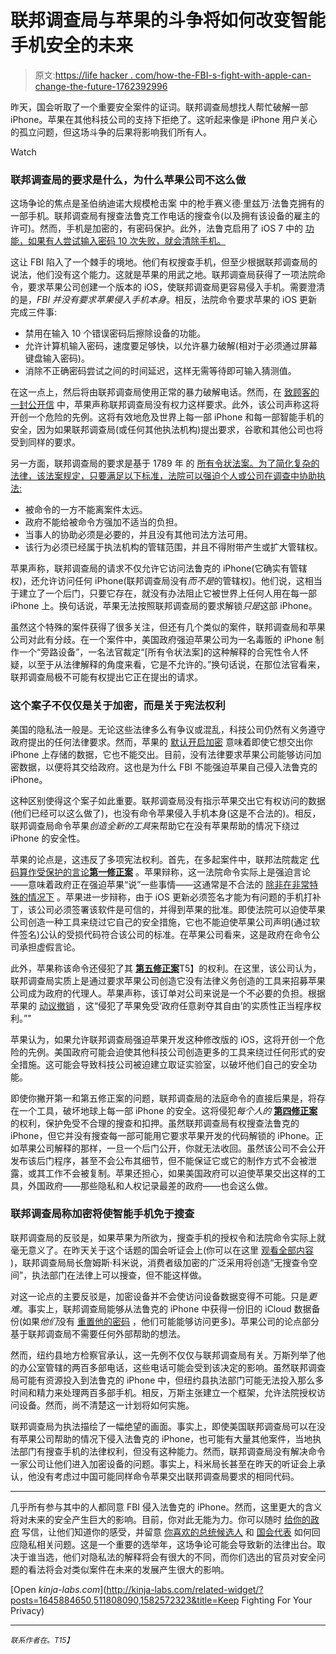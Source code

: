 # 联邦调查局与苹果的斗争将如何改变智能手机安全的未来

> 原文:[https://life hacker . com/how-the-FBI-s-fight-with-apple-can-change-the-future-1762392996](https://lifehacker.com/how-the-fbi-s-fight-with-apple-could-change-the-future-1762392996)

昨天，国会听取了一个重要安全案件的证词。联邦调查局想找人帮忙破解一部 iPhone。苹果在其他科技公司的支持下拒绝了。这听起来像是 iPhone 用户关心的孤立问题，但这场斗争的后果将影响我们所有人。

Watch

### **联邦调查局的要求是什么，为什么苹果公司不这么做**

这场争论的焦点是圣伯纳迪诺大规模枪击案 中的枪手赛义德·里兹万·法鲁克拥有的一部手机。联邦调查局有搜查法鲁克工作电话的搜查令(以及拥有该设备的雇主的许可)。然而，手机是加密的，有密码保护。此外，法鲁克启用了 iOS 7 中的 [功能，如果有人尝试输入密码 10 次失败，就会清除手机。](http://lifehacker.com/top-10-secret-features-of-ios-7-1336967278)

这让 FBI 陷入了一个棘手的境地。他们有权搜查手机，但至少根据联邦调查局的说法，他们没有这个能力。这就是苹果的用武之地。联邦调查局获得了一项法院命令，要求苹果公司创建一个版本的 iOS，使联邦调查局更容易侵入手机。需要澄清的是，*FBI 并没有要求苹果侵入手机本身*。相反，法院命令要求苹果的 iOS 更新完成三件事:

*   禁用在输入 10 个错误密码后擦除设备的功能。
*   允许计算机输入密码，速度要足够快，以允许暴力破解(相对于必须通过屏幕键盘输入密码)。
*   消除不正确密码尝试之间的时间延迟，这样无需等待即可输入猜测值。

在这一点上，然后将由联邦调查局使用正常的暴力破解电话。然而，在 [致顾客的一封公开信](http://www.apple.com/customer-letter/) 中，苹果声称联邦调查局没有权力这样要求。此外，该公司声称这将开创一个危险的先例。这将有效地危及世界上每一部 iPhone 和每一部智能手机的安全，因为如果联邦调查局(或任何其他执法机构)提出要求，谷歌和其他公司也将受到同样的要求。

另一方面，联邦调查局的要求是基于 1789 年 的 [所有令状法案。为了简化复杂的法律，该法案规定，只要满足以下标准，法院可以强迫个人或公司在调查中协助执法:](https://en.wikipedia.org/wiki/All_Writs_Act)

*   被命令的一方不能离案件太远。
*   政府不能给被命令方强加不适当的负担。
*   当事人的协助必须是必要的，并且没有其他司法方法可用。
*   该行为必须已经属于执法机构的管辖范围，并且不得附带产生或扩大管辖权。

苹果声称，联邦调查局的请求不仅允许它访问法鲁克的 iPhone(它确实有管辖权)，还允许访问任何 iPhone(联邦调查局没有*而不是*的管辖权)。他们说，这相当于建立了一个后门，只要它存在，就没有办法阻止它被世界上任何人用在每一部 iPhone 上。换句话说，苹果无法按照联邦调查局的要求解锁*只是*这部 iPhone。

虽然这个特殊的案件获得了很多关注，但还有几个类似的案件，联邦调查局和苹果公司对此有分歧。在一个案件中，美国政府强迫苹果公司为一名毒贩的 iPhone 制作一个“旁路设备”，一名法官裁定“[所有令状法案]的这种解释的合宪性令人怀疑，以至于从法律解释的角度来看，它是不允许的。”换句话说，在那位法官看来，联邦调查局极不可能有权提出它正在提出的请求。

### **这个案子不仅仅是关于加密，而是关于宪法权利**

美国的隐私法一般是。无论这些法律多么有争议或混乱，科技公司仍然有义务遵守政府提出的任何法律要求。然而，苹果的 [默认开启加密](http://arstechnica.com/apple/2014/09/apple-expands-data-encryption-under-ios-8-making-handover-to-cops-moot/) 意味着即使它想交出你 iPhone 上存储的数据，它也不能交出。目前，没有法律要求苹果公司能够访问加密数据，以便将其交给政府。这也是为什么 FBI 不能强迫苹果自己侵入法鲁克的 iPhone。

这种区别使得这个案子如此重要。联邦调查局没有指示苹果交出它有权访问的数据(他们已经可以这么做了)，也没有命令苹果侵入手机本身(这是不合法的)。相反，联邦调查局命令苹果*创造全新的工具*来帮助它在没有苹果帮助的情况下绕过 iPhone 的安全性。

苹果的论点是，这违反了多项宪法权利。首先，在多起案件中，联邦法院裁定 [代码算作受保护的言论](http://www.dailydot.com/politics/apple-iphone-doj-fbi-code-speech-calea-cindy-cohn-interview/)[**第一修正案**](https://www.law.cornell.edu/constitution/first_amendment) 。苹果辩称，这一法院命令实际上是强迫言论——意味着政府正在强迫苹果“说”一些事情——这通常是不合法的 [除非在非常特殊的情况下](https://www.washingtonpost.com/news/volokh-conspiracy/wp/2014/04/07/what-are-the-constitutional-limits-on-compelled-commercial-speech/) 。苹果进一步辩称，由于 iOS 更新必须签名才能为有问题的手机打补丁，该公司必须签署该软件是可信的，并得到苹果的批准。即使法院可以迫使苹果公司创造一种工具来绕过它自己的安全措施，它也不能迫使苹果公司声明(通过软件签名)公认的受损代码符合该公司的标准。在苹果公司看来，这是政府在命令公司承担虚假言论。

此外，苹果称该命令还侵犯了其 [**第五修正案**](https://www.law.cornell.edu/wex/fifth_amendment)T5】的权利。在这里，该公司认为，联邦调查局实质上是通过要求苹果公司创造它没有法律义务创造的工具来招募苹果公司成为政府的代理人。苹果声称，该订单对公司来说是一个不必要的负担。根据苹果的 [动议撤销](http://www.scribd.com/doc/300528595/Motion-to-Vacate-Brief-and-Supporting-Declarations) ，这“侵犯了苹果免受‘政府任意剥夺其自由’的实质性正当程序权利。”"

苹果认为，如果允许联邦调查局强迫苹果开发这种修改版的 iOS，这将开创一个危险的先例。美国政府可能会迫使其他科技公司创造更多的工具来绕过任何形式的安全措施。这可能会导致科技公司被迫建立取证实验室，以破坏他们自己的安全功能。

即使你撇开第一和第五修正案的问题，联邦调查局的法庭命令的直接后果是，将存在一个工具，破坏地球上每一部 iPhone 的安全。这将侵犯*每个人的* [**第四修正案**](https://www.law.cornell.edu/wex/fourth_amendment) 的权利，保护免受不合理的搜查和扣押。虽然联邦调查局有权搜查法鲁克的 iPhone，但它并没有搜查每一部可能用它要求苹果开发的代码解锁的 iPhone。正如苹果公司解释的那样，一旦一个后门公开，你就无法收回。虽然该公司不会公开发布该后门程序，甚至不会公布其细节，但不能保证它或它的制作方式不会被泄露，或其工作不会被复制。苹果还担心，如果美国政府可以迫使苹果交出这样的工具，外国政府——那些隐私和人权记录最差的政府——也会这么做。

### **联邦调查局称加密将使智能手机免于搜查**

联邦调查局的反驳是，如果苹果为所欲为，搜查手机的授权令和法院命令实际上就毫无意义了。在昨天关于这个话题的国会听证会上(你可以在这里 [观看全部内容](https://www.youtube.com/watch?v=g1GgnbN9oNw) )，联邦调查局局长詹姆斯·科米说，消费者级加密的广泛采用将创造“无搜查令空间”，执法部门在法律上可以搜查，但不能这样做。

对这一论点的主要反驳是，加密设备并不会使访问设备数据变得不可能。只是*更难*。事实上，联邦调查局能够从法鲁克的 iPhone 中获得一份旧的 iCloud 数据备份(如果*他们*没有 [重置他的密码](http://recode.net/2016/02/21/fbi-says-resetting-san-bernardino-shooters-apple-id-password-not-a-screwup/) ，他们可能能够访问更多)。苹果公司的论点部分基于联邦调查局不需要任何外部帮助的想法。

然而，纽约县地方检察官承认，这一先例不仅仅与联邦调查局有关。万斯列举了他的办公室管辖的两百多部电话，这些电话可能会受到该决定的影响。虽然联邦调查局可能有资源投入到法鲁克的 iPhone 中，但纽约县执法部门可能无法投入那么多时间和精力来处理两百多部手机。相反，万斯主张建立一个框架，允许法院授权访问设备。然而，尚不清楚这一计划将如何实施。

联邦调查局为执法描绘了一幅绝望的画面。事实上，即使美国联邦调查局可以在没有苹果公司帮助的情况下侵入法鲁克的 iPhone，也可能有大量其他案件，当地执法部门有搜查手机的法律权利，但没有这种能力。然而，联邦调查局没有解决命令一家公司让他们进入加密设备的问题。事实上，科米局长甚至在昨天的听证会上承认，他没有考虑过中国可能同样命令苹果交出联邦调查局要求的相同代码。

* * *

几乎所有参与其中的人都同意 FBI 侵入法鲁克的 iPhone。然而，这里更大的含义将对未来的安全产生巨大的影响。目前，你对此无能为力。你可以随时 [给你的政府](http://lifehacker.com/how-to-contact-and-properly-communicate-with-your-gover-5871810) 写信，让他们知道你的感受，并留意 [你喜欢的总统候选人](http://gizmodo.com/gizmodos-guide-to-the-2016-presidential-election-1761116974) 和 [国会代表](http://lifehacker.com/4usxus-is-your-one-stop-shop-for-keeping-up-with-your-c-1758949064) 如何回应隐私相关问题。这是一个重要的选举年，这场争论可能会导致新的法律出台。取决于谁当选，他们对隐私法的解释将会有很大的不同，而你们选出的官员对安全问题的看法将会对类似案件在未来的发展产生很大的影响。

[Open *kinja-labs.com*](http://kinja-labs.com/related-widget/?posts=1645884650,511808090,1582572323&title=Keep Fighting For Your Privacy)

* * *

<small>*联系作者在*</small>[<small></small>](mailto:eric@lifehacker.com)*<small>*。*T15】</small>*